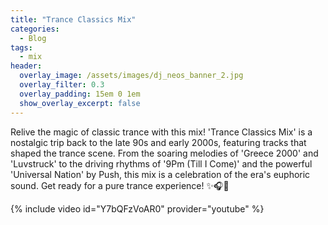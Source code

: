 ```yaml
---
title: "Trance Classics Mix"
categories:
  - Blog
tags:
  - mix
header:
  overlay_image: /assets/images/dj_neos_banner_2.jpg
  overlay_filter: 0.3
  overlay_padding: 15em 0 1em
  show_overlay_excerpt: false
---
```


Relive the magic of classic trance with this mix! 'Trance Classics Mix' is a nostalgic trip back to the late 90s and early 2000s, featuring tracks that shaped the trance scene. From the soaring melodies of 'Greece 2000' and 'Luvstruck' to the driving rhythms of '9Pm (Till I Come)' and the powerful 'Universal Nation' by Push, this mix is a celebration of the era's euphoric sound. Get ready for a pure trance experience! ✨🎧🚀

{% include video id="Y7bQFzVoAR0" provider="youtube" %}
